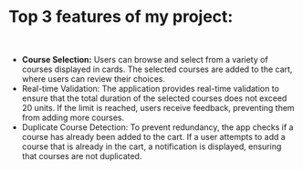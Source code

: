 <h1>Top 3 features of my project:</h1><br/>
<ul>
  <li><b>Course Selection:</b> Users can browse and select from a variety of courses displayed in cards. The selected courses are added to the cart, where users can review their choices.</li>
  <li>Real-time Validation: The application provides real-time validation to ensure that the total duration of the selected courses does not exceed 20 units. If the limit is reached, users receive feedback, preventing them from adding more courses.</li>
  <li>Duplicate Course Detection: To prevent redundancy, the app checks if a course has already been added to the cart. If a user attempts to add a course that is already in the cart, a notification is displayed, ensuring that courses are not duplicated.</li>
</ul>
